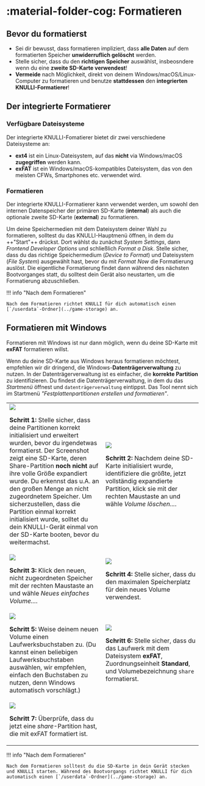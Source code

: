 # :material-folder-cog: Formatieren

## Bevor du formatierst

* Sei dir bewusst, dass formatieren impliziert, dass **alle Daten** auf dem formatierten Speicher **unwiderruflich gelöscht** werden.
* Stelle sicher, dass du den **richtigen Speicher** auswählst, insbeosndere wenn du eine **zweite SD-Karte verwendest**!
* **Vermeide** nach Möglichkeit, direkt von deinem Windows/macOS/Linux-Computer zu formatieren und benutze **stattdessen** den **integrierten KNULLI-Formatierer**!

## Der integrierte Formatierer

### Verfügbare Dateisysteme

Der integrierte KNULLI-Fomatierer bietet dir zwei verschiedene Dateisysteme an:

* **ext4** ist ein Linux-Dateisystem, auf das **nicht** via Windows/macOS **zugegriffen** werden kann.
* **exFAT** ist ein Windows/macOS-kompatibles Dateisystem, das von den meisten CFWs, Smartphones etc. verwendet wird.

### Formatieren

Der integrierte KNULLI-Formatierer kann verwendet werden, um sowohl den internen Datenspeicher der primären SD-Karte (**internal**) als auch die optionale zweite SD-Karte (**external**) zu formatieren.

Um deine Speichermedien mit dem Dateisystem deiner Wahl zu formatieren, solltest du das KNULLI-Hauptmenü öffnen, in dem du ++"Start"++ drückst. Dort wählst du zunächst *System Settings*, dann *Frontend Developer Options* und schließlich *Format a Disk*. Stelle sicher, dass du das richtige Speichermedium (*Device to Format*) und Dateisystem (*File System*) ausgewählt hast, bevor du mit *Format Now* die Formatierung auslöst. Die eigentliche Formatierung findet dann während des nächsten Bootvorganges statt, du solltest dein Gerät also neustarten, um die Formatierung abzuschließen.

!!! info "Nach dem Formatieren"

    Nach dem Formatieren richtet KNULLI für dich automatisch einen [`/userdata`-Ordner](../game-storage) an.

## Formatieren mit Windows

Formatieren mit Windows ist nur dann möglich, wenn du deine SD-Karte mit **exFAT** formatieren willst.

Wenn du deine SD-Karte aus Windows heraus formatieren möchtest, empfehlen wir dir dringend, die Windows-**Datenträgerverwaltung** zu nutzen. In der Datenträgerverwaltung ist es einfacher, die **korrekte Partition** zu identifizieren. Du findest die Datenträgerverwaltung, in dem du das *Startmenü* öffnest und `datenträgerverwaltung` eintippst. Das Tool nennt sich im Startmenü *"Festplattenpartitionen erstellen und formatieren"*.

<table>
	<tr>
		<td width="50%">
			<img src="/_inc/images/play/formatting/001-formatting-after-flashing-not-yet-expanded.png">
			<p><strong>Schritt 1: </strong>Stelle sicher, dass deine Partitionen korrekt initialisiert und erweitert wurden, bevor du irgendetwas formatierst. Der Screenshot zeigt eine SD-Karte, deren Share-Partition <strong>noch nicht</strong> auf ihre volle Größe expandiert wurde. Du erkennst das u.A. an den großen Menge an nicht zugeordnetem Speicher. Um sicherzustellen, dass die Partition einmal korrekt initialisiert wurde, solltet du dein KNULLI-Gerät einmal von der SD-Karte booten, bevor du weitermachst.</p>
		</td>
		<td width="50%">
			<img src="/_inc/images/play/formatting/002-formatting-delete-volume.png">
	    	<p><strong>Schritt 2: </strong>Nachdem deine SD-Karte initialisiert wurde, identifiziere die größte, jetzt vollständig expandierte Partition, klick sie mit der rechten Maustaste an und wähle <em>Volume löschen...</em>.</p>
		</td>
	</tr>
	<tr>
		<td>
			<img src="/_inc/images/play/formatting/003-formatting-create-volume.png">
			<p><strong>Schritt 3: </strong>Klick den neuen, nicht zugeordneten Speicher mit der rechten Maustaste an und wähle <em>Neues einfaches Volume...</em>.</p>
		</td>
		<td>
			<img src="/_inc/images/play/formatting/004-formatting-create-volume-max-size.png">
			<p><strong>Schritt 4: </strong>Stelle sicher, dass du den maximalen Speicherplatz für dein neues Volume verwendest.</p>
		</td>
	</tr>
	<tr>
		<td>
			<img src="/_inc/images/play/formatting/005-formatting-create-volume-assign-drive-letter.png">
			<p><strong>Schritt 5: </strong>Weise deinem neuen Volume einen Laufwerksbuchstaben zu. (Du kannst einen beliebigen Laufwerksbuchstaben auswählen, wir empfehlen, einfach den Buchstaben zu nutzen, denn Windows automatisch vorschlägt.)</p>
		</td>
		<td>
			<img src="/_inc/images/play/formatting/006-formatting-create-volume-format-to-exfat.png">
			<p><strong>Schritt 6: </strong>Stelle sicher, dass du das Laufwerk mit dem Dateisystem <strong>exFAT</strong>, Zuordnungseinheit <strong>Standard</strong>, und Volumebezeichnung <code>share</code> formatierst.</p>
		</td>
	</tr>
	<tr>
		<td>
			<img src="/_inc/images/play/formatting/007-formatting-formatted-to-exfat.png">
			<p><strong>Schritt 7: </strong>Überprüfe, dass du jetzt eine <em>share</em>-Partition hast, die mit exFAT formatiert ist.</p>
		</td>
		<td></td>
	</tr>
</table>

!!! info "Nach dem Formatieren"

    Nach dem Formatieren solltest du die SD-Karte in dein Gerät stecken und KNULLI starten. Während des Bootvorgangs richtet KNULLI für dich automatisch einen [`/userdata`-Ordner](../game-storage) an.
